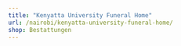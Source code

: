 ```yaml
---
title: "Kenyatta University Funeral Home"
url: /nairobi/kenyatta-university-funeral-home/
shop: Bestattungen
---
```

